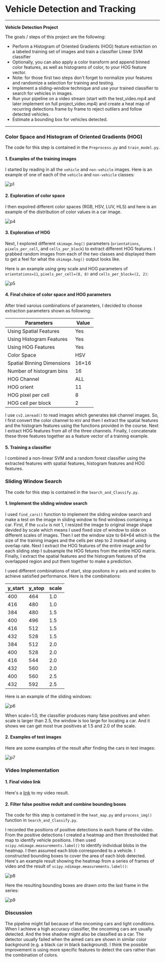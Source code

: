 ﻿# Vehicle Detection and Tracking

---

**Vehicle Detection Project**

The goals / steps of this project are the following:
- Perform a Histogram of Oriented Gradients (HOG) feature extraction on a labeled training set of images and train a classifier Linear SVM classifier
- Optionally, you can also apply a color transform and append binned color features, as well as histograms of color, to your HOG feature vector.
- Note: for those first two steps don't forget to normalize your features and randomize a selection for training and testing.
- Implement a sliding-window technique and use your trained classifier to search for vehicles in images.
- Run your pipeline on a video stream (start with the test_video.mp4 and later implement on full project_video.mp4) and create a heat map of recurring detections frame by frame to reject outliers and follow detected vehicles.
- Estimate a bounding box for vehicles detected.

---

### Color Space and Histogram of Oriented Gradients (HOG)
The code for this step is contained in the `Preprocess.py` and `train_model.py`.
#### 1. Examples of the training images

I started by reading in all the `vehicle` and `non-vehicle` images. Here is an example of one of each of the `vehicle` and `non-vehicle` classes:

![p1](https://github.com/wastal92/CarND-P5/blob/master/output_images/p1.jpg)

#### 2. Exploration of color space
I then expolred different color spaces (RGB, HSV, LUV, HLS) and here is an example of the distribution of color values in a car image.

![p4](https://github.com/wastal92/CarND-P5/blob/master/output_images/p4.jpg)

#### 3. Exploration of HOG
Next, I explored different `skimage.hog()` parameters (`orientations`, `pixels_per_cell`, and `cells_per_block`) to extract different HOG features. I grabbed random images from each of the two classes and displayed them to get a feel for what the `skimage.hog()` output looks like.

Here is an example using grey scale and HOG parameters of `orientations=11`, `pixels_per_cell=(8, 8)` and `cells_per_block=(2, 2)`:

![p5](https://github.com/wastal92/CarND-P5/blob/master/output_images/p5.jpg)

#### 4. Final choice of color space and HOG parameters
 After tried varoius combinations of parameters, I decided to choose extraction parameters shown as following:
 
 |Parameters|Value|
 |----------|-----|
 |Using Spatial Features|Yes|
 |Using Histogram Features|Yes|
 |Using HOG Features|Yes|
 |Color Space|HSV|
 |Spatial Binning Dimensions|16×16|
 |Number of histogram bins|16|
 |HOG Channel|ALL|
 |HOG orient|11|
 |HOG pixel per cell|8|
 |HOG cell per block|2|
 
I use `cv2.imread()` to read images which generates `BGR` channel images. So, I first convert the color channel to `HSV` and then I extract the spatial features and the histogram features using the functions provided in the course. Next I extract HOG features from all of the three channels. Finally, I concatenate these three features together as a feature vector of a training example.

#### 5. Training a classifier
I combined a non-linear SVM and a random forest classifier using the extracted features with spatial features, histogram features and HOG features. 

### Sliding Window Search
The code for this step is contained in the `Search_and_Classify.py`.

#### 1. Implement the sliding window search

I used `find_cars()` function to implement the sliding window search and make a test on the image in sliding window to find windows containing a car. First, if the `scale` is not 1, I resized the image to original image shape devided by scale which means I used fixed size of window to slide on different scales of images. Then I set the window size to 64×64 which is the size of the training images and the cells per step to 2 instead of using overlap rate. Next I extract the HOG features of the entire image and for each sliding step I subsample the HOG fetures from the entire HOG matrix. Finally, I extract the spatial features and the histogram features of the overlapped region and put them together to make a prediction.

I used different combinations of start, stop positons in y axis and scales to achieve satisfied performance. Here is the combinations:

|y_start| y_stop|scale|
|------|------|-----|
|400|464|1.0|
|416|480|1.0|
|384|480|1.5|
|400|496|1.5|
|416|512|1.5|
|432|528|1.5|
|384|512|2.0|
|400|528|2.0|
|416|544|2.0|
|432|560|2.0|
|400|560|2.5|
|432|592|2.5|

Here is an example of the sliding windows:

![p6](https://github.com/wastal92/CarND-P5/blob/master/output_images/p6.jpg)

When scale=1.0, the classifier produces many false positives and when scale is larger than 2.5, the window is too large for locating a car. And it shows we can get most true positives at 1.5 and 2.0 of the scale.

#### 2. Examples of test images
Here are some examples of the result after finding the cars in test images:

![p7](https://github.com/wastal92/CarND-P5/blob/master/output_images/p7.jpg)

### Video Implementation

#### 1. Final video link

Here's a [link](https://github.com/wastal92/CarND-P5/blob/master/project_video_output.mp4) to my video result.

#### 2. Filter false positive redult and combine bounding boxes

The code for this step is contained in the `heat_map.py` and `process_img()` function in `Search_and_Classify.py`.

I recorded the positions of positive detections in each frame of the video. From the positive detections I created a heatmap and then thresholded that map to identify vehicle positions. I then used `scipy.ndimage.measurements.label()` to identify individual blobs in the heatmap. I then assumed each blob corresponded to a vehicle. I constructed bounding boxes to cover the area of each blob detected.
Here's an example result showing the heatmap from a series of frames of video and the result of `scipy.ndimage.measurements.label()`:

![p8](https://github.com/wastal92/CarND-P5/blob/master/output_images/p8.jpg)

Here the resulting bounding boxes are drawn onto the last frame in the series:

![p9](https://github.com/wastal92/CarND-P5/blob/master/output_images/p9.png)

### Discussion

The pipeline might fail because of the oncoming cars and light conditions. When I achieve a high accuracy classifier, the oncoming cars are usually detected. And the tree shadow might also be classified as a car. The detector usually failed when the aimed cars are shown in similar color background (e.g. a black car in black background). I think the possible improvement is using more specific features to detect the cars rather than the combination of colors.
